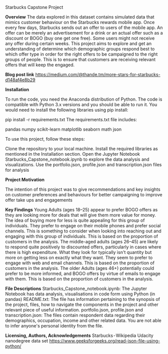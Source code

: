 Starbucks Capstone Project

**Overview**
The data explored in this dataset contains simulated data that mimics customer behaviour on the Starbucks rewards mobile app. Once every few days, Starbucks sends out an offer to users of the mobile app. An offer can be merely an advertisement for a drink or an actual offer such as a discount or BOGO (buy one get one free). Some users might not receive any offer during certain weeks.
This project aims to explore and get an understanding of determine which demographic groups respond best to which offer type in order for the right offers to be campaigned to the right groups of people. This is to ensure that customers are receiving relevant offers that will keep the engaged.

**Blog post link**
https://medium.com/@thande.tm/more-stars-for-starbucks-d148af4e8b29

**Installation**

To run the code, you need the Anaconda distribution of Python. The code is compatible with Python 3.x versions and you should be able to run it. You would need to install the following libraries using pip install:

pip install -r requirements.txt
The requirements.txt file includes:

pandas
numpy
scikit-learn
matplotlib
seaborn
math
json

To use this project, follow these steps:

Clone the repository to your local machine.
Install the required libraries as mentioned in the Installation section.
Open the Jupyter Notebook Starbucks_Capstone_notebook.ipynb to explore the data analysis and visualizations.
Use the portfolio.json, profile.json and transcription.json files for analysis

**Project Motivation**

The intention of this project was to give recommendations and key insights on customer preferences and behaviours for better campaigning to improve offer take ups and engagements


**Key Findings**
Young Adults (ages 18–25) appear to prefer BOGO offers as they are looking more for deals that will give them more value for money. The idea of buying more for less is quite appealing for this group of individuals. They prefer to engage on their mobile phones and prefer social channels. This is something to consider when looking into reaching out and engaging with this group of individuals. This is based on the proportion of customers in the analysis.
The middle-aged adults (ages 26–45) are likely to respond quite positively to discounted offers, particularly in cases where there is high expenditure. What they look for typically isn't quantity but more on getting less on exactly what they want. They seem to prefer to engage with web and email channels. This is based on the proportion of customers in the analysis.
The older Adults (ages 46+) potentially could prefer to be more informed, and BOGO offers by virtue of emails to engage with them. This is based on the proportion of customers in the analysis.

**File Descriptions**
Starbucks_Capstone_notebook.ipynb: The Jupyter Notebook has data analysis, visualisations in code form using Python (in pandas)
README.txt: The file has information pertaining to the synopsis of the project, files, how to navigate the components in the project and other relevant piece of useful information.
portfolio.json, profile.json and transcription.json: The files contain respondent data regarding their demographics, occupation, income and other related data. You are not able to infer anyone's personal identity from the file.

**Licensing, Authors, Acknowledgements**
Starbucks - Wikipedia
Udacity nanodegree data set
https://www.geeksforgeeks.org/read-json-file-using-python/
